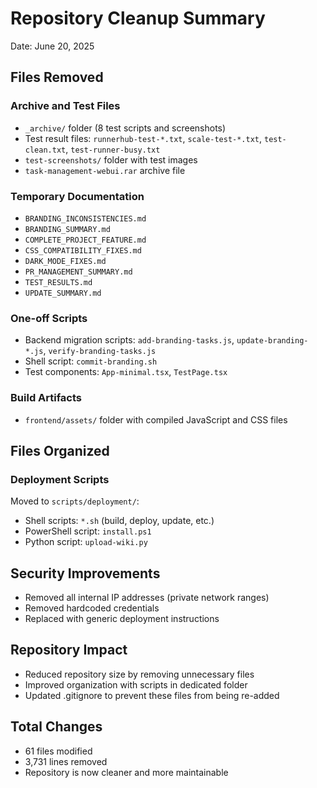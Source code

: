 # Repository Cleanup Summary

Date: June 20, 2025

## Files Removed

### Archive and Test Files
- `_archive/` folder (8 test scripts and screenshots)
- Test result files: `runnerhub-test-*.txt`, `scale-test-*.txt`, `test-clean.txt`, `test-runner-busy.txt`
- `test-screenshots/` folder with test images
- `task-management-webui.rar` archive file

### Temporary Documentation
- `BRANDING_INCONSISTENCIES.md`
- `BRANDING_SUMMARY.md`
- `COMPLETE_PROJECT_FEATURE.md`
- `CSS_COMPATIBILITY_FIXES.md`
- `DARK_MODE_FIXES.md`
- `PR_MANAGEMENT_SUMMARY.md`
- `TEST_RESULTS.md`
- `UPDATE_SUMMARY.md`

### One-off Scripts
- Backend migration scripts: `add-branding-tasks.js`, `update-branding-*.js`, `verify-branding-tasks.js`
- Shell script: `commit-branding.sh`
- Test components: `App-minimal.tsx`, `TestPage.tsx`

### Build Artifacts
- `frontend/assets/` folder with compiled JavaScript and CSS files

## Files Organized

### Deployment Scripts
Moved to `scripts/deployment/`:
- Shell scripts: `*.sh` (build, deploy, update, etc.)
- PowerShell script: `install.ps1`
- Python script: `upload-wiki.py`

## Security Improvements
- Removed all internal IP addresses (private network ranges)
- Removed hardcoded credentials
- Replaced with generic deployment instructions

## Repository Impact
- Reduced repository size by removing unnecessary files
- Improved organization with scripts in dedicated folder
- Updated .gitignore to prevent these files from being re-added

## Total Changes
- 61 files modified
- 3,731 lines removed
- Repository is now cleaner and more maintainable